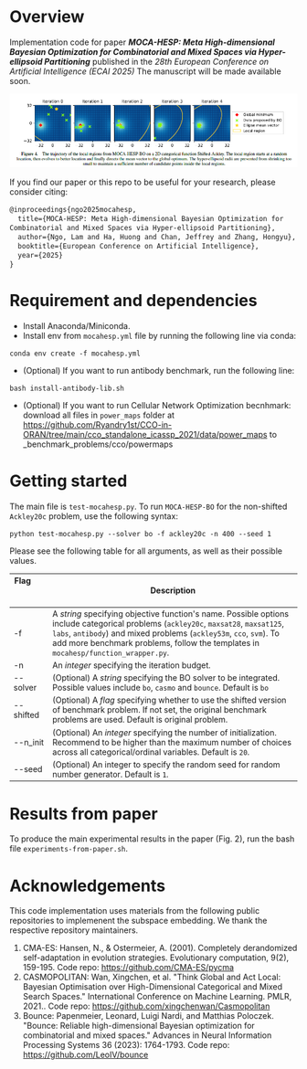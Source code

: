 # Overview

Implementation code for paper ***MOCA-HESP: Meta High-dimensional Bayesian Optimization for Combinatorial and Mixed Spaces via Hyper-ellipsoid Partitioning*** published in the *28th European Conference on Artificial Intelligence (ECAI 2025)* The manuscript will be made available soon.

![illustration of boids](moca-hesp-trajectory.png)

If you find our paper or this repo to be useful for your research, please consider citing:
```
@inproceedings{ngo2025mocahesp,
  title={MOCA-HESP: Meta High-dimensional Bayesian Optimization for Combinatorial and Mixed Spaces via Hyper-ellipsoid Partitioning},
  author={Ngo, Lam and Ha, Huong and Chan, Jeffrey and Zhang, Hongyu},
  booktitle={European Conference on Artificial Intelligence},
  year={2025}
}
```

# Requirement and dependencies
- Install Anaconda/Miniconda.
- Install env from ```mocahesp.yml``` file by running the following line via conda:
```
conda env create -f mocahesp.yml
```
- (Optional) If you want to run antibody benchmark, run the following line:
```
bash install-antibody-lib.sh
```
- (Optional) If you want to run Cellular Network Optimization becnhmark: download all files in ```power_maps``` folder at https://github.com/Ryandry1st/CCO-in-ORAN/tree/main/cco_standalone_icassp_2021/data/power_maps to _benchmark_problems/cco/powermaps


# Getting started
The main file is ```test-mocahesp.py```. To run ```MOCA-HESP-BO``` for the non-shifted ```Ackley20c``` problem, use the following syntax:
```
python test-mocahesp.py --solver bo -f ackley20c -n 400 --seed 1
```

Please see the following table for all arguments, as well as their possible values.

| Flag &nbsp; &nbsp; &nbsp; &nbsp; &nbsp; &nbsp; &nbsp; &nbsp; &nbsp; &nbsp; &nbsp;| Description |
| --- | --- | 
| -f | A *string* specifying objective function's name. Possible options include categorical problems (```ackley20c```, ```maxsat28```, ```maxsat125```, ```labs```, ```antibody```) and mixed problems (```ackley53m```, ```cco```, ```svm```). To add more benchmark problems, follow the templates in ```mocahesp/function_wrapper.py```. |
| -n | An *integer* specifying the iteration budget. |
| --solver | (Optional) A *string* specifying the BO solver to be integrated. Possible values include ```bo```, ```casmo``` and ```bounce```. Default is ```bo``` |
| --shifted | (Optional) A *flag* specifying whether to use the shifted version of benchmark problem. If not set, the original benchmark problems are used. Default is original problem. |
| --n_init | (Optional) An *integer* specifying the number of initialization. Recommend to be higher than the maximum number of choices across all categorical/ordinal variables. Default is ```20```. |
| --seed | (Optional) An integer to specify the random seed for random number generator. Default is ```1```. |

# Results from paper
To produce the main experimental results in the paper (Fig. 2), run the bash file ```experiments-from-paper.sh```.

# Acknowledgements

This code implementation uses materials from the following public repositories to implemenent the subspace embedding. We thank the respective repository maintainers.
1. CMA-ES: Hansen, N., & Ostermeier, A. (2001). Completely derandomized self-adaptation in evolution strategies. Evolutionary computation, 9(2), 159-195.
   Code repo: https://github.com/CMA-ES/pycma
2. CASMOPOLITAN: Wan, Xingchen, et al. "Think Global and Act Local: Bayesian Optimisation over High-Dimensional Categorical and Mixed Search Spaces." International Conference on Machine Learning. PMLR, 2021..
   Code repo: https://github.com/xingchenwan/Casmopolitan
3. Bounce: Papenmeier, Leonard, Luigi Nardi, and Matthias Poloczek. "Bounce: Reliable high-dimensional Bayesian optimization for combinatorial and mixed spaces." Advances in Neural Information Processing Systems 36 (2023): 1764-1793.
   Code repo: https://github.com/LeoIV/bounce
